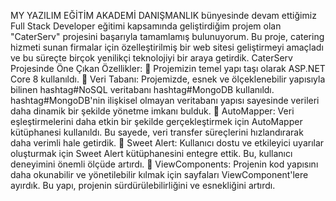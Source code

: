 MY YAZILIM EĞİTİM AKADEMİ DANIŞMANLIK bünyesinde devam ettiğimiz Full Stack Developer eğitimi kapsamında geliştirdiğim projem olan "CaterServ" projesini başarıyla tamamlamış bulunuyorum. Bu proje, catering hizmeti sunan firmalar için özelleştirilmiş bir web sitesi geliştirmeyi amaçladı ve bu süreçte birçok yenilikçi teknolojiyi bir araya getirdik.
CaterServ Projesinde Öne Çıkan Özellikler:
🔹 Projemizin temel yapı taşı olarak ASP.NET Core 8 kullanıldı.
🔹 Veri Tabanı: Projemizde, esnek ve ölçeklenebilir yapısıyla bilinen hashtag#NoSQL veritabanı hashtag#MongoDB kullanıldı. hashtag#MongoDB'nin ilişkisel olmayan veritabanı yapısı sayesinde verileri daha dinamik bir şekilde yönetme imkanı bulduk.
🔹 AutoMapper: Veri eşleştirmelerini daha etkin bir şekilde gerçekleştirmek için AutoMapper kütüphanesi kullanıldı. Bu sayede, veri transfer süreçlerini hızlandırarak daha verimli hale getirdik.
🔹 Sweet Alert: Kullanıcı dostu ve etkileyici uyarılar oluşturmak için Sweet Alert kütüphanesini entegre ettik. Bu, kullanıcı deneyimini önemli ölçüde artırdı.
🔹 ViewComponents: Projenin kod yapısını daha okunabilir ve yönetilebilir kılmak için sayfaları ViewComponent'lere ayırdık. Bu yapı, projenin sürdürülebilirliğini ve esnekliğini artırdı.

